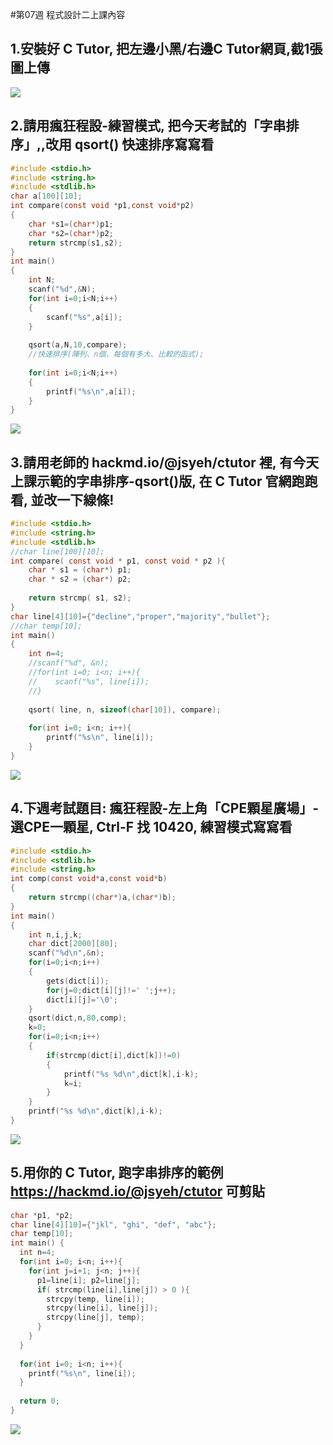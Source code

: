#第07週 程式設計二上課內容

## 1.安裝好 C Tutor, 把左邊小黑/右邊C Tutor網頁,截1張圖上傳

![](https://github.com/Primo093021/2020-CCE/blob/gh-pages/week07%20%E6%AD%A3%E8%AA%B2%E5%85%A7%E5%AE%B9/1.png?raw=true)

## 2.請用瘋狂程設-練習模式, 把今天考試的「字串排序」,,改用 qsort() 快速排序寫寫看

```C
#include <stdio.h>
#include <string.h>
#include <stdlib.h>
char a[100][10];
int compare(const void *p1,const void*p2)
{
	char *s1=(char*)p1;
	char *s2=(char*)p2;
	return strcmp(s1,s2);
}
int main()
{
	int N;
	scanf("%d",&N);
	for(int i=0;i<N;i++)
	{
		scanf("%s",a[i]);
	}
	
	qsort(a,N,10,compare);
	//快速排序(陣列、n個、每個有多大、比較的函式);
	
	for(int i=0;i<N;i++)
	{
		printf("%s\n",a[i]);
	}
}
```
![](https://github.com/Primo093021/2020-CCE/blob/gh-pages/week07%20%E6%AD%A3%E8%AA%B2%E5%85%A7%E5%AE%B9/2.png?raw=true)

## 3.請用老師的 hackmd.io/@jsyeh/ctutor 裡, 有今天上課示範的字串排序-qsort()版, 在 C Tutor 官網跑跑看, 並改一下線條!

```C
#include <stdio.h>
#include <string.h>
#include <stdlib.h>
//char line[100][10];
int compare( const void * p1, const void * p2 ){
    char * s1 = (char*) p1;
    char * s2 = (char*) p2;
    
    return strcmp( s1, s2);
}
char line[4][10]={"decline","proper","majority","bullet"};
//char temp[10];
int main()
{
    int n=4;
    //scanf("%d", &n);
    //for(int i=0; i<n; i++){
    //    scanf("%s", line[i]);
    //}
    
    qsort( line, n, sizeof(char[10]), compare);
    
    for(int i=0; i<n; i++){
        printf("%s\n", line[i]);
    }
}
```
![](https://github.com/Primo093021/2020-CCE/blob/gh-pages/week07%20%E6%AD%A3%E8%AA%B2%E5%85%A7%E5%AE%B9/3.png?raw=true)

## 4.下週考試題目: 瘋狂程設-左上角「CPE顆星廣場」-選CPE一顆星, Ctrl-F 找 10420, 練習模式寫寫看

```C
#include <stdio.h>
#include <stdlib.h>
#include <string.h>
int comp(const void*a,const void*b)
{
	return strcmp((char*)a,(char*)b);
}
int main()
{
	int n,i,j,k;
	char dict[2000][80];
	scanf("%d\n",&n);
	for(i=0;i<n;i++)
	{
		gets(dict[i]);
		for(j=0;dict[i][j]!=' ';j++);
		dict[i][j]='\0';
	}
	qsort(dict,n,80,comp);
	k=0;
	for(i=0;i<n;i++)
	{
		if(strcmp(dict[i],dict[k])!=0)
		{
			printf("%s %d\n",dict[k],i-k);
			k=i;
		}
	}
	printf("%s %d\n",dict[k],i-k);
}
```

![](https://github.com/Primo093021/2020-CCE/blob/gh-pages/week07%20%E6%AD%A3%E8%AA%B2%E5%85%A7%E5%AE%B9/4.png?raw=true)

## 5.用你的 C Tutor, 跑字串排序的範例 https://hackmd.io/@jsyeh/ctutor 可剪貼

```C
char *p1, *p2;
char line[4][10]={"jkl", "ghi", "def", "abc"};
char temp[10];
int main() {
  int n=4;
  for(int i=0; i<n; i++){
    for(int j=i+1; j<n; j++){
      p1=line[i]; p2=line[j];
      if( strcmp(line[i],line[j]) > 0 ){
        strcpy(temp, line[i]);
        strcpy(line[i], line[j]);
        strcpy(line[j], temp);
      }
    }
  }
  
  for(int i=0; i<n; i++){
    printf("%s\n", line[i]);
  }
  
  return 0;
}
```
![](https://github.com/Primo093021/2020-CCE/blob/gh-pages/week07%20%E6%AD%A3%E8%AA%B2%E5%85%A7%E5%AE%B9/5.png?raw=true)
